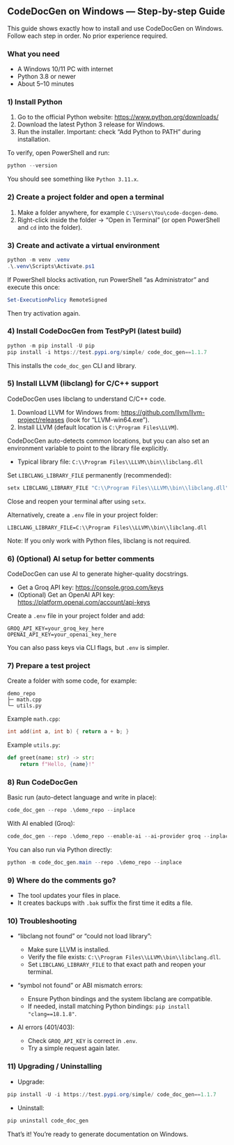 ## CodeDocGen on Windows — Step-by-step Guide

This guide shows exactly how to install and use CodeDocGen on Windows. Follow each step in order. No prior experience required.

### What you need
- A Windows 10/11 PC with internet
- Python 3.8 or newer
- About 5–10 minutes

### 1) Install Python
1. Go to the official Python website: https://www.python.org/downloads/
2. Download the latest Python 3 release for Windows.
3. Run the installer. Important: check “Add Python to PATH” during installation.

To verify, open PowerShell and run:

```powershell
python --version
```

You should see something like `Python 3.11.x`.

### 2) Create a project folder and open a terminal
1. Make a folder anywhere, for example `C:\Users\You\code-docgen-demo`.
2. Right-click inside the folder → “Open in Terminal” (or open PowerShell and `cd` into the folder).

### 3) Create and activate a virtual environment
```powershell
python -m venv .venv
.\.venv\Scripts\Activate.ps1
```

If PowerShell blocks activation, run PowerShell “as Administrator” and execute this once:
```powershell
Set-ExecutionPolicy RemoteSigned
```
Then try activation again.

### 4) Install CodeDocGen from TestPyPI (latest build)
```powershell
python -m pip install -U pip
pip install -i https://test.pypi.org/simple/ code_doc_gen==1.1.7
```

This installs the `code_doc_gen` CLI and library.

### 5) Install LLVM (libclang) for C/C++ support
CodeDocGen uses libclang to understand C/C++ code.

1. Download LLVM for Windows from: https://github.com/llvm/llvm-project/releases (look for “LLVM-win64.exe”).
2. Install LLVM (default location is `C:\Program Files\LLVM`).

CodeDocGen auto-detects common locations, but you can also set an environment variable to point to the library file explicitly.

- Typical library file: `C:\\Program Files\\LLVM\\bin\\libclang.dll`

Set `LIBCLANG_LIBRARY_FILE` permanently (recommended):
```powershell
setx LIBCLANG_LIBRARY_FILE "C:\\Program Files\\LLVM\\bin\\libclang.dll"
```
Close and reopen your terminal after using `setx`.

Alternatively, create a `.env` file in your project folder:
```
LIBCLANG_LIBRARY_FILE=C:\\Program Files\\LLVM\\bin\\libclang.dll
```

Note: If you only work with Python files, libclang is not required.

### 6) (Optional) AI setup for better comments
CodeDocGen can use AI to generate higher-quality docstrings.

- Get a Groq API key: https://console.groq.com/keys
- (Optional) Get an OpenAI API key: https://platform.openai.com/account/api-keys

Create a `.env` file in your project folder and add:
```
GROQ_API_KEY=your_groq_key_here
OPENAI_API_KEY=your_openai_key_here
```

You can also pass keys via CLI flags, but `.env` is simpler.

### 7) Prepare a test project
Create a folder with some code, for example:
```
demo_repo
├─ math.cpp
└─ utils.py
```

Example `math.cpp`:
```cpp
int add(int a, int b) { return a + b; }
```

Example `utils.py`:
```python
def greet(name: str) -> str:
    return f"Hello, {name}!"
```

### 8) Run CodeDocGen
Basic run (auto-detect language and write in place):
```powershell
code_doc_gen --repo .\demo_repo --inplace
```

With AI enabled (Groq):
```powershell
code_doc_gen --repo .\demo_repo --enable-ai --ai-provider groq --inplace
```

You can also run via Python directly:
```powershell
python -m code_doc_gen.main --repo .\demo_repo --inplace
```

### 9) Where do the comments go?
- The tool updates your files in place.
- It creates backups with `.bak` suffix the first time it edits a file.

### 10) Troubleshooting
- “libclang not found” or “could not load library”:
  - Make sure LLVM is installed.
  - Verify the file exists: `C:\\Program Files\\LLVM\\bin\\libclang.dll`.
  - Set `LIBCLANG_LIBRARY_FILE` to that exact path and reopen your terminal.

- “symbol not found” or ABI mismatch errors:
  - Ensure Python bindings and the system libclang are compatible.
  - If needed, install matching Python bindings: `pip install "clang==18.1.8"`.

- AI errors (401/403):
  - Check `GROQ_API_KEY` is correct in `.env`.
  - Try a simple request again later.

### 11) Upgrading / Uninstalling
- Upgrade:
```powershell
pip install -U -i https://test.pypi.org/simple/ code_doc_gen==1.1.7
```

- Uninstall:
```powershell
pip uninstall code_doc_gen
```

That’s it! You’re ready to generate documentation on Windows.

